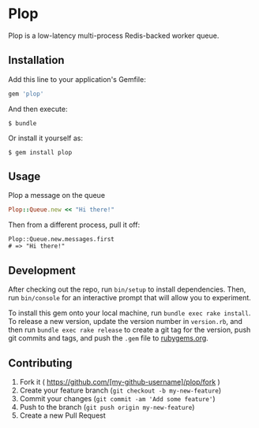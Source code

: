# Plop

Plop is a low-latency multi-process Redis-backed worker queue.

## Installation

Add this line to your application's Gemfile:

```ruby
gem 'plop'
```

And then execute:

    $ bundle

Or install it yourself as:

    $ gem install plop

## Usage

Plop a message on the queue

```ruby
Plop::Queue.new << "Hi there!"
```

Then from a different process, pull it off:

```
Plop::Queue.new.messages.first
# => "Hi there!"
```

## Development

After checking out the repo, run `bin/setup` to install dependencies. Then, run `bin/console` for an interactive prompt that will allow you to experiment.

To install this gem onto your local machine, run `bundle exec rake install`. To release a new version, update the version number in `version.rb`, and then run `bundle exec rake release` to create a git tag for the version, push git commits and tags, and push the `.gem` file to [rubygems.org](https://rubygems.org).

## Contributing

1. Fork it ( https://github.com/[my-github-username]/plop/fork )
2. Create your feature branch (`git checkout -b my-new-feature`)
3. Commit your changes (`git commit -am 'Add some feature'`)
4. Push to the branch (`git push origin my-new-feature`)
5. Create a new Pull Request
